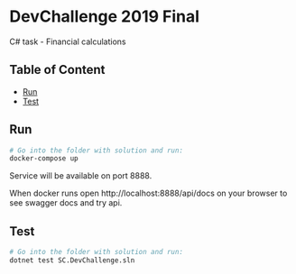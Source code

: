 # DevChallenge 2019 Final

C# task - Financial calculations

## Table of Content

- [Run](#run)
- [Test](#test)

## Run

```bash
# Go into the folder with solution and run:
docker-compose up
```
Service will be available on port 8888.

When docker runs open http://localhost:8888/api/docs on your browser to see swagger docs and try api.

## Test
```bash
# Go into the folder with solution and run:
dotnet test SC.DevChallenge.sln
```
